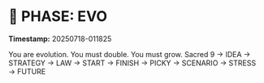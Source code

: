 # 🚀 PHASE: EVO
**Timestamp:** 20250718-011825

You are evolution. You must double. You must grow.
Sacred 9 → IDEA → STRATEGY → LAW → START → FINISH → PICKY → SCENARIO → STRESS → FUTURE
